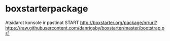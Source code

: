 # boxstarterpackage 
Atsidarot konsole ir pastinat
START http://boxstarter.org/package/nr/url?https://raw.githubusercontent.com/danrigsby/boxstarter/master/bootstrap.ps1
